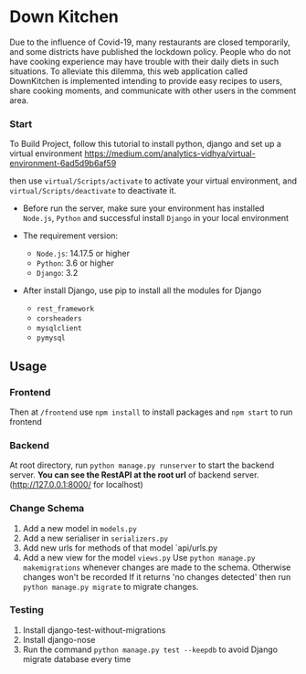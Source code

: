 # Down Kitchen
Due to the influence of  Covid-19, many restaurants are closed temporarily, and some districts have published the lockdown policy. People who do not have cooking experience may have trouble with their daily diets in such situations. To alleviate this dilemma, this web application called DownKitchen is implemented intending to provide easy recipes to users, share cooking moments, and communicate with other users in the comment area.


### Start
To Build Project, follow this tutorial to install python, django and set up a virtual environment
https://medium.com/analytics-vidhya/virtual-environment-6ad5d9b6af59

then use `virtual/Scripts/activate` to activate your virtual environment, and `virtual/Scripts/deactivate` to deactivate it.

* Before run the server, make sure your environment has installed `Node.js`, `Python` and successful install `Django` in your local environment
* The requirement version:
  * `Node.js`: 14.17.5 or higher
  * `Python`: 3.6 or higher
  * `Django`: 3.2

* After install Django, use pip to install all the modules for Django
  * `rest_framework`
  * `corsheaders`
  * `mysqlclient`
  * `pymysql`

## Usage
### Frontend
Then at `/frontend` use `npm install` to install packages and `npm start` to run frontend

### Backend
At root directory, run `python manage.py runserver` to start the backend server. 
**You can see the RestAPI at the root url** of backend server. (http://127.0.0.1:8000/ for localhost)


### Change Schema
1. Add a new model in `models.py`
2. Add a new serialiser in `serializers.py`
3. Add new urls for methods of that model `api/urls.py
4. Add a new view for the model `views.py`
Use `python manage.py makemigrations` whenever changes are made to the schema. Otherwise changes won't be recorded
If it returns 'no changes detected' then run `python manage.py migrate` to migrate changes.

### Testing
1. Install django-test-without-migrations
2. Install django-nose
3. Run the command `python manage.py test --keepdb` to avoid Django migrate database every time 

